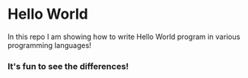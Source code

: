# Hello World

In this repo I am showing how to write Hello World program in various programming languages!

### It's fun to see the differences!

